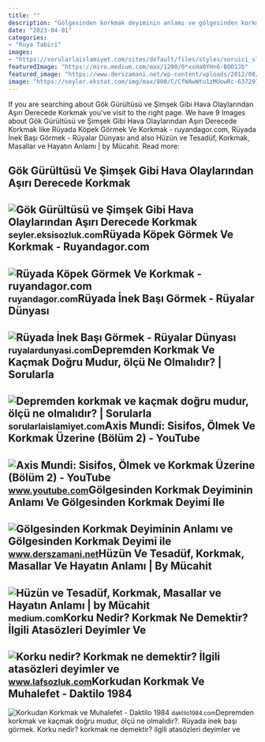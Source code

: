 ```yaml
---
title: ""
description: "Gölgesinden korkmak deyiminin anlamı ve gölgesinden korkmak deyimi ile"
date: "2023-04-01"
categories:
- "Ruya Tabiri"
images:
- "https://sorularlaislamiyet.com/sites/default/files/styles/soruici_slider_resmi/public/depremden-korkmak-ve-kacmak-dogru-mudur.jpg?itok=1DjfCrVx"
featuredImage: "https://miro.medium.com/max/1200/0*xxHa0YHn6-BOO1Jb"
featured_image: "https://www.derszamani.net/wp-content/uploads/2012/08/p6-6-6-1.jpg"
image: "https://seyler.ekstat.com/img/max/800/C/CfWAwWtu1zMUowRc-637297289300052392.jpg"
---
```


If you are searching about Gök Gürültüsü ve Şimşek Gibi Hava Olaylarından Aşırı Derecede Korkmak you've visit to the right page. We have 9 Images about Gök Gürültüsü ve Şimşek Gibi Hava Olaylarından Aşırı Derecede Korkmak like Rüyada Köpek Görmek Ve Korkmak - ruyandagor.com, Rüyada İnek Başı Görmek - Rüyalar Dünyası and also Hüzün ve Tesadüf, Korkmak, Masallar ve Hayatın Anlamı | by Mücahit. Read more:

Gök Gürültüsü Ve Şimşek Gibi Hava Olaylarından Aşırı Derecede Korkmak
---------------------------------------------------------------------

 ![Gök Gürültüsü ve Şimşek Gibi Hava Olaylarından Aşırı Derecede Korkmak](https://seyler.ekstat.com/img/max/800/C/CfWAwWtu1zMUowRc-637297289300052392.jpg) <small>seyler.eksisozluk.com</small>Rüyada Köpek Görmek Ve Korkmak - Ruyandagor.com
-----------------------------------------------

 ![Rüyada Köpek Görmek Ve Korkmak - ruyandagor.com](https://images.ruyandagor.com/2017/04/kopek-gormek-ve-korkmak-2318.jpg) <small>ruyandagor.com</small>Rüyada İnek Başı Görmek - Rüyalar Dünyası
-----------------------------------------

 ![Rüyada İnek Başı Görmek - Rüyalar Dünyası](http://ruyalardunyasi.com/wp-content/uploads/2018/05/ruyada-inek.jpg) <small>ruyalardunyasi.com</small>Depremden Korkmak Ve Kaçmak Doğru Mudur, ölçü Ne Olmalıdır? | Sorularla
-----------------------------------------------------------------------

 ![Depremden korkmak ve kaçmak doğru mudur, ölçü ne olmalıdır? | Sorularla](https://sorularlaislamiyet.com/sites/default/files/styles/soruici_slider_resmi/public/depremden-korkmak-ve-kacmak-dogru-mudur.jpg?itok=1DjfCrVx) <small>sorularlaislamiyet.com</small>Axis Mundi: Sisifos, Ölmek Ve Korkmak Üzerine (Bölüm 2) - YouTube
-----------------------------------------------------------------

 ![Axis Mundi: Sisifos, Ölmek ve Korkmak Üzerine (Bölüm 2) - YouTube](https://i.ytimg.com/vi/RIeLnzct2tM/maxresdefault.jpg?sqp=-oaymwEmCIAKENAF8quKqQMa8AEB-AHUBoAC4AOKAgwIABABGGUgYChIMA8=&rs=AOn4CLDFMoD03DhZib0MPz9EE6B92Y4h7g) <small>www.youtube.com</small>Gölgesinden Korkmak Deyiminin Anlamı Ve Gölgesinden Korkmak Deyimi Ile
----------------------------------------------------------------------

 ![Gölgesinden Korkmak Deyiminin Anlamı ve Gölgesinden Korkmak Deyimi ile](https://www.derszamani.net/wp-content/uploads/2012/08/p6-6-6-1.jpg) <small>www.derszamani.net</small>Hüzün Ve Tesadüf, Korkmak, Masallar Ve Hayatın Anlamı | By Mücahit
------------------------------------------------------------------

 ![Hüzün ve Tesadüf, Korkmak, Masallar ve Hayatın Anlamı | by Mücahit](https://miro.medium.com/max/1200/0*xxHa0YHn6-BOO1Jb) <small>medium.com</small>Korku Nedir? Korkmak Ne Demektir? İlgili Atasözleri Deyimler Ve
---------------------------------------------------------------

 ![Korku nedir? Korkmak ne demektir? İlgili atasözleri deyimler ve](https://blogger.googleusercontent.com/img/b/R29vZ2xl/AVvXsEjj_ehgrQDs16sFmUmVzqvkJUST4FqLZY8LbkjeeaR2oDuBJrZWKPlfGwSr1cODe0Zj-iEFHALTC9MfrEYKfpErEk7Dzg8-4UAjyIIXemDJlSZB9kzYuoKPYQFQrjvnGp7Ta7WzHfBIKtetRFNZhrCATx30yOoZ9LJq0GaZS-4BTTtyubos4tTRDjKsgw/w300-h200-p-k-no-nu/korku_korkmak.jpg) <small>www.lafsozluk.com</small>Korkudan Korkmak Ve Muhalefet - Daktilo 1984
--------------------------------------------

 ![Korkudan Korkmak ve Muhalefet - Daktilo 1984](https://daktilo1984.com/wp-content/uploads/2022/11/korkudankorkmakvemuhalefet.jpg) <small>daktilo1984.com</small>Depremden korkmak ve kaçmak doğru mudur, ölçü ne olmalıdır?. Rüyada i̇nek başı görmek. Korku nedir? korkmak ne demektir? i̇lgili atasözleri deyimler ve
